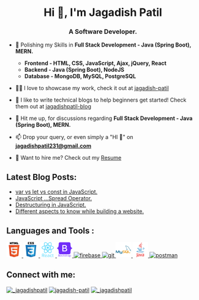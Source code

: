 <h1 align="center">Hi 👋, I'm Jagadish Patil</h1>
<h3 align="center">A Software Developer.</h3>


- 🌱 Polishing my Skills in **Full Stack Development - Java (Spring Boot), MERN.**
    -  **Frontend - HTML, CSS, JavaScript, Ajax, jQuery, React**
    -  **Backend  -  Java (Spring Boot), NodeJS**
    -  **Database - MongoDB, MySQL, PostgreSQL**

- 👨‍💻 I love to showcase my work, check it out at [jagadish-patil](https://jagadishpatil.netlify.app/)

- 📝 I like to write technical blogs to help beginners get started! Check them out at [jagadishpatil-blog](https://jagadishpatil.hashnode.dev/)

- 💬 Hit me up, for discussions regarding **Full Stack Development - Java (Spring Boot), MERN.**

- 📫 Drop your query, or even simply a "HI 👋" on **jagadishpatil231@gmail.com**

- 📄 Want to hire me? Check out my [Resume]([https://drive.google.com/file/d/1MU6SvYHokIuJyb7U5NRXAHtKmJkiPFgC/view?usp=share_link](https://docs.google.com/document/d/12GceymntcgEpyZ9f165XUIskzjRh3m-9uV-lV-eVrt0/edit?usp=sharing))


## Latest Blog Posts:
<!-- BLOG-POST-LIST:START -->
- [var vs let vs const in JavaScript.](https://jagadishpatil.hashnode.dev/var-vs-let-vs-const-in-javascript)
- [JavaScript ...Spread Operator.](https://jagadishpatil.hashnode.dev/javascript-spread-operator)
- [Destructuring in JavaScript.](https://jagadishpatil.hashnode.dev/destructuring-in-javascript)
- [Different aspects to know while building a website.](https://jagadishrpatil.com/different-aspects-to-know-while-building-a-website/)
<!-- BLOG-POST-LIST:END -->

## Languages and Tools : 
<p align="left"> <a href="https://www.w3.org/html/" target="_blank"> <img src="https://raw.githubusercontent.com/devicons/devicon/master/icons/html5/html5-original-wordmark.svg" alt="html5" width="40" height="40"/> </a>  <a href="https://www.w3schools.com/css/" target="_blank"> <img src="https://raw.githubusercontent.com/devicons/devicon/master/icons/css3/css3-original-wordmark.svg" alt="css3" width="40" height="40"/> </a> <a href="https://reactjs.org/" target="_blank"> <img src="https://raw.githubusercontent.com/devicons/devicon/master/icons/react/react-original-wordmark.svg" alt="react" width="40" height="40"/> </a> <a href="https://getbootstrap.com" target="_blank"> <img src="https://raw.githubusercontent.com/devicons/devicon/master/icons/bootstrap/bootstrap-plain-wordmark.svg" alt="bootstrap" width="40" height="40"/> </a><a href="https://firebase.google.com/" target="_blank"> <img src="https://www.vectorlogo.zone/logos/firebase/firebase-icon.svg" alt="firebase" width="40" height="40"/> </a> <a href="https://git-scm.com/" target="_blank"> <img src="https://www.vectorlogo.zone/logos/git-scm/git-scm-icon.svg" alt="git" width="40" height="40"/> </a>  <a href="https://www.mysql.com/" target="_blank"> <img src="https://raw.githubusercontent.com/devicons/devicon/master/icons/mysql/mysql-original-wordmark.svg" alt="mysql" width="40" height="40"/> </a> <a href="https://java.com/en/" target="_blank"> <img src="https://raw.githubusercontent.com/devicons/devicon/master/icons/java/java-original-wordmark.svg" alt="java" width="40" height="40"/> </a> <a href="https://postman.com" target="_blank"> <img src="https://www.vectorlogo.zone/logos/getpostman/getpostman-icon.svg" alt="postman" width="40" height="40"/> </a>  </p>

## Connect with me:
<p align="left">
<a href="https://twitter.com/ijagadishpatil" target="blank"><img align="center" src="https://cdn.jsdelivr.net/npm/simple-icons@3.0.1/icons/twitter.svg" alt="_jagadishpatil" height="20" width="30" /></a>
<a href="https://www.linkedin.com/in/jagadish-patil/" target="blank"><img align="center" src="https://cdn.jsdelivr.net/npm/simple-icons@3.0.1/icons/linkedin.svg" alt="jagadish-patil" height="20" width="30" /></a>
<a href="https://www.instagram.com/ijagadishpatil/" target="blank"><img align="center" src="https://cdn.jsdelivr.net/npm/simple-icons@3.0.1/icons/instagram.svg" alt="_jagadishpatil" height="20" width="30" /></a>
</p>
